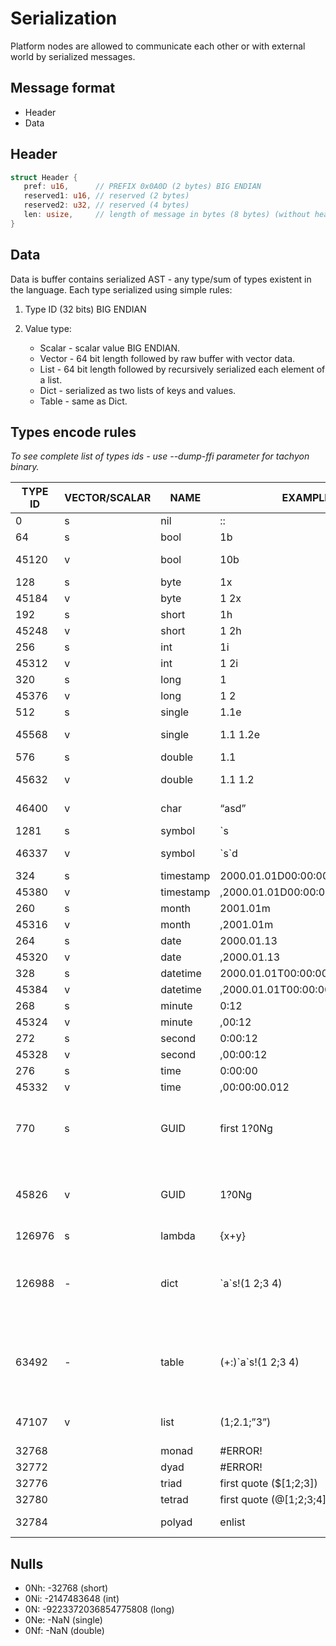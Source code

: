 # Serialization

Platform nodes are allowed to communicate each other or with external world by serialized messages.

## Message format

- Header
- Data

## Header

```rust
struct Header {
   pref: u16,      // PREFIX 0x0A0D (2 bytes) BIG ENDIAN
   reserved1: u16, // reserved (2 bytes)
   reserved2: u32, // reserved (4 bytes)
   len: usize,     // length of message in bytes (8 bytes) (without header len) BIG ENDIAN
}
```

## Data

Data is buffer contains serialized AST - any type/sum of types existent in the language.
Each type serialized using simple rules:

1. Type ID (32 bits) BIG ENDIAN

2. Value type:

    - Scalar - scalar value BIG ENDIAN.
    - Vector - 64 bit length followed by raw buffer with vector data.
    - List   - 64 bit length followed by recursively serialized each element of a list.
    - Dict   - serialized as two lists of keys and values.
    - Table  - same as Dict.

## Types encode rules

_To see complete list of types ids - use --dump-ffi parameter for tachyon binary._

| TYPE ID | VECTOR/SCALAR | NAME | EXAMPLE | SERIALIZED |
| --- | --- | --- | --- | --- |
| 0 | s | nil | :: | [0] |
| 64 | s | bool | 1b | [64, true] |
| 45120 | v | bool | 10b | [45120, 2, true, false] |
| 128 | s | byte | 1x | [128, 1] |
| 45184| v | byte | 1 2x | [45184, 2, 1,2] |
| 192 | s | short | 1h | [192, 1] |
| 45248 | v | short | 1 2h | [45248, 2, 1, 2] |
| 256 | s | int | 1i | [256, 1] |
| 45312 | v | int | 1 2i | [45312, 2, 1, 2] |
| 320 | s | long | 1 | [320, 1] |
| 45376 | v | long | 1 2 | [45376, 2, 1, 2] |
| 512 | s | single | 1.1e | [512, 1.1] |
| 45568 | v | single | 1.1 1.2e | [45568, 2, 1.1, 1.2] |
| 576 | s | double | 1.1 | [576, 1.1] |
| 45632 | v | double | 1.1 1.2 | [45632, 2, 1.1, 1.2] |
| 46400 | v | char | “asd” | [46400, 3, “asd”] |
| 1281 | s | symbol | \`s | [1281, 1, “s”] |
| 46337 | v | symbol | \`s\`d | [46337, 2, [1, “s”], [1, “d”]] |
| 324 | s | timestamp | 2000.01.01D00:00:00.000000012 | [324, 12] |
| 45380 | v | timestamp | ,2000.01.01D00:00:00.000000012 | [45380, 1, 12] |
| 260 | s | month | 2001.01m | [260, 12] |
| 45316 | v | month | ,2001.01m | [45316, 1, 12] |
| 264 | s | date | 2000.01.13 | [264, 12] |
| 45320 | v | date | ,2000.01.13 | [45320, 1, 12] |
| 328 | s | datetime | 2000.01.01T00:00:00.012 | [328, 12] |
| 45384 | v | datetime | ,2000.01.01T00:00:00.012 | [45384, 1, 12] |
| 268 | s | minute | 0:12 | [268, 12] |
| 45324 | v | minute | ,00:12 | [45324, 1, 12] |
| 272 | s | second | 0:00:12 | [272, 12] |
| 45328 | v | second | ,00:00:12 | [45328, 1, 12] |
| 276 | s | time | 0:00:00 | [276, 12] |
| 45332 | v | time | ,00:00:00.012 | [45332, 1, 12] |
| 770 | s | GUID | first 1?0Ng | [770, “c962dcaa-66a7-4934-aa7e-bb0a6f029b42”] |
| 45826 | v | GUID | 1?0Ng | [45826, 1, “c962dcaa-66a7-4934-aa7e-bb0a6f029b42”] |
| 126976 | s | lambda | {x+y} | - |
| 126988 | - | dict | \`a\`s!(1 2;3 4) | [126988, [126988, 2, “a”, “s”], [47107, 2, [45376, 2, 1, 2],[45376, 2, 3, 4]]] |
| 63492 | - | table | (+:)\`a\`s!(1 2;3 4) | [126984, [126988, 2, “a”, “s”], [47107, 2, [45376, 2, 1, 2],[45376, 2, 3, 4]]] |
| 47107 | v | list | (1;2.1;”3”) | [47107, 3, [320, 1],[576, 2.1],[46400, 1, “3”]] |
| 32768 |  | monad | #ERROR! | [32768, 1, “+”] |
| 32772 |  | dyad | #ERROR! | [32772, 1, “+”] |
| 32776 |  | triad | first quote ($[1;2;3]) | [32776, 1, “$”] |
| 32780 |  | tetrad | first quote (@[1;2;3;4]) | [32780, 1, “@”] |
| 32784 |  | polyad | enlist | [32784, 6, “enlist”] |

## Nulls

- 0Nh: -32768 (short)
- 0Ni: -2147483648 (int)
- 0N:  -9223372036854775808 (long)
- 0Ne: -NaN (single)
- 0Nf: -NaN (double)
